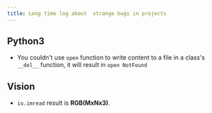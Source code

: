 ```yaml
---
title: Long time log about  strange bugs in projects
---
```



## Python3

- You couldn't use `open` function to write content to a file in a class's `__del__` function, it will result in `open NotFound`





## Vision

- `io.imread` result is **RGB(MxNx3)**. 
